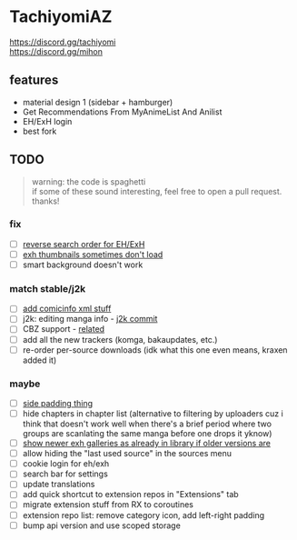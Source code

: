 # TachiyomiAZ  
https://discord.gg/tachiyomi  
https://discord.gg/mihon

## features
- material design 1 (sidebar + hamburger)
- Get Recommendations From MyAnimeList And Anilist
- EH/ExH login
- best fork

## TODO
> warning: the code is spaghetti  
> if some of these sound interesting, feel free to open a pull request. thanks!

### fix
- [ ] [reverse search order for EH/ExH](https://github.com/az4521/TachiyomiAZ/issues/70)
- [ ] [exh thumbnails sometimes don't load](https://github.com/az4521/TachiyomiAZ/issues/78)
- [ ] smart background doesn't work
### match stable/j2k
- [ ] [add comicinfo xml stuff](https://github.com/mihonapp/mihon/commit/1395343f116bfbc9c3ee04eed372299ea36aa22d)
- [ ] j2k: editing manga info - [j2k commit](https://github.com/Jays2Kings/tachiyomiJ2K/commit/d3ec230d4baa8584118dc30807728305715db25b)
- [ ] CBZ support - [related](https://github.com/search?q=repo%3Ajobobby04%2FTachiyomiSY+cbz&type=commits&s=committer-date&o=asc)
- [ ] add all the new trackers (komga, bakaupdates, etc.)
- [ ] re-order per-source downloads (idk what this one even means, kraxen added it)
### maybe
- [ ] [side padding thing](https://github.com/az4521/TachiyomiAZ/issues/86)
- [ ] hide chapters in chapter list (alternative to filtering by uploaders cuz i think that doesn't work well when there's a brief period where two groups are scanlating the same manga before one drops it yknow)
- [ ] [show newer exh galleries as already in library if older versions are](https://github.com/az4521/TachiyomiAZ/issues/91)
- [ ] allow hiding the "last used source" in the sources menu
- [ ] cookie login for eh/exh
- [ ] search bar for settings
- [ ] update translations
- [ ] add quick shortcut to extension repos in "Extensions" tab
- [ ] migrate extension stuff from RX to coroutines
- [ ] extension repo list: remove category icon, add left-right padding
- [ ] bump api version and use scoped storage
